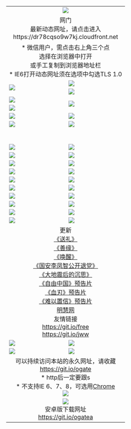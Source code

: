 ﻿<table>
  <tr></tr>
  <tr><td colspan=2 align=center><img src="https://cloud.githubusercontent.com/assets/11880933/13434984/f430fae2-e012-11e5-814f-c2df1e82b247.jpg" /></td></tr>
  <tr><td colspan=2 align=center>网门<br>最新动态网址，请点击进入
<br>https://dr78cqso9w7kj.cloudfront.net
    </td>
  </tr>
  <tr>
    <td colspan=2 align=center>* 微信用户，需点击右上角三个点<br>选择在浏览器中打开<br>或手工复制到浏览器地址栏
    <br>* IE6打开动态网址须在选项中勾选TLS 1.0</td>
  </tr>
  <tr>
    <td rowspan=2><a href="https://dr78cqso9w7kj.cloudfront.net/ogUP.aspx?name=11DKC.mp4&list=11DKC" target="_blank"><img src="https://dr78cqso9w7kj.cloudfront.net/Up/11DKC1.jpg" /></a></td> 
    <td><div><a href="https://dr78cqso9w7kj.cloudfront.net/ogUP.aspx?name=LRWS.mp4&list=LRWS" target="_blank"><img src="https://dr78cqso9w7kj.cloudfront.net/Up/LRWS.jpg" /></a></td>
   </tr>
  <tr>
    <td><a href="https://dr78cqso9w7kj.cloudfront.net/ogNiceVedio.aspx" target="_blank"><img src="https://dr78cqso9w7kj.cloudfront.net/Up/11TGKDY.jpg" /></a></td>
  </tr>
  <tr>
    <td><a href="https://dr78cqso9w7kj.cloudfront.net/ogUP.aspx?name=JQR.mp4&count=2" target="_blank"><img src="https://dr78cqso9w7kj.cloudfront.net/Up/JQR.jpg" /></a></td>   
    <td rowspan=2><a href="https://dr78cqso9w7kj.cloudfront.net/ogUP.aspx?name=JP.mp4&count=9" target="_blank"><img src="https://dr78cqso9w7kj.cloudfront.net/Up/JP.jpg" /></td>
  </tr>
  <tr>
    <td><a href="https://dr78cqso9w7kj.cloudfront.net/ogUP.aspx?name=WH.mp4" target="_blank"><img src="https://dr78cqso9w7kj.cloudfront.net/Up/WH.jpg" /></a></td>
  </tr>
  <tr>
    <td><a href="https://dr78cqso9w7kj.cloudfront.net/ogUP.aspx?name=SSZJ.mp4&list=SSZJ" target="_blank"><img src="https://dr78cqso9w7kj.cloudfront.net/Up/SSZJ.jpg" /></a></td>
    <td><a href="https://dr78cqso9w7kj.cloudfront.net/ogUP.aspx?name=1XQK.mp4&count=13" target="_blank"><img src="https://dr78cqso9w7kj.cloudfront.net/Up/1XQK.jpg" /></a</td>
  </tr>
  <tr>
    <td><a href="https://dr78cqso9w7kj.cloudfront.net/ogUP.aspx?name=ZY.mp4&count=2015|16" target="_blank"><img src="https://dr78cqso9w7kj.cloudfront.net/Up/ZY.jpg" /></a</td>
    <td><a href="https://dr78cqso9w7kj.cloudfront.net/ogUP.aspx?name=XTFY.mp4&count=B|2,A|24" target="_blank"><img src="https://dr78cqso9w7kj.cloudfront.net/Up/XTFY.jpg" /></a></td>
  </tr>
  <tr height="40">
  </tr>
  <tr>
    <td><a href="https://dr78cqso9w7kj.cloudfront.net/ogUP.aspx?name=4EE/QQ.mp4&list=4EEQQ" target="_blank"><img src="https://dr78cqso9w7kj.cloudfront.net/Up/4EE/QQ0.jpg"/></a></td>
    <td><a href="https://dr78cqso9w7kj.cloudfront.net/ogUP.aspx?name=4EE/HQ.mp4&list=4EEHQ" target="_blank"><img src="https://dr78cqso9w7kj.cloudfront.net/Up/4EE/HQ0.jpg"/></a></td>
  </tr>
  <tr>
    <td><a href="https://dr78cqso9w7kj.cloudfront.net/ogUP.aspx?name=4EE/ZG.mp4&list=4EEZG" target="_blank"><img src="https://dr78cqso9w7kj.cloudfront.net/Up/4EE/ZG0.jpg"/></a></td>
    <td><a href="https://dr78cqso9w7kj.cloudfront.net/ogUP.aspx?name=4EE/DJ.mp4&list=4EEDJ" target="_blank"><img src="https://dr78cqso9w7kj.cloudfront.net/Up/4EE/DJ0.jpg"/></a></td>
  </tr>
  <tr>
    <td><a href="https://dr78cqso9w7kj.cloudfront.net/ogUP.aspx?name=4EE/GX.mp4&list=4EEGX" target="_blank"><img src="https://dr78cqso9w7kj.cloudfront.net/Up/4EE/GX0.jpg"/></a></td>
    <td><a href="https://dr78cqso9w7kj.cloudfront.net/ogUP.aspx?name=4EE/HD.mp4&list=4EEHD" target="_blank"><img src="https://dr78cqso9w7kj.cloudfront.net/Up/4EE/HD0.jpg"/></a></td>
  </tr>
  <tr>
    <td><a href="https://dr78cqso9w7kj.cloudfront.net/ogUP.aspx?name=4EE/TX.mp4&list=4EETX" target="_blank"><img src="https://dr78cqso9w7kj.cloudfront.net/Up/4EE/TX0.jpg"/></a></td>
    <td><a href="https://dr78cqso9w7kj.cloudfront.net/ogUP.aspx?name=4EE/WZ.mp4&list=4EEWZ" target="_blank"><img src="https://dr78cqso9w7kj.cloudfront.net/Up/4EE/WZ0.jpg"/></a></td>
  </tr>
  <tr>
    <td><a href="https://dr78cqso9w7kj.cloudfront.net/onUP.aspx?name=https://d1pog55izwmvoe.cloudfront.net/" target="_blank"><img src="https://dr78cqso9w7kj.cloudfront.net/Up/0DTW.jpg"/></a></td>
    <td><a href="https://dr78cqso9w7kj.cloudfront.net/onUP.aspx?name=https://d240ns8up8earz.cloudfront.net/acenter/" target="_blank"><img src="https://dr78cqso9w7kj.cloudfront.net/Up/0TDW.jpg" /></a></td>
  </tr>
  <tr>
    <td><a href="https://dr78cqso9w7kj.cloudfront.net/onUP.aspx?name=https://d4508d6vomz2p.cloudfront.net/gb/nsc413.htm" target="_blank"><img src="https://dr78cqso9w7kj.cloudfront.net/Up/0DJY.jpg" /></a></td>
    <td><a href="https://dr78cqso9w7kj.cloudfront.net/onUP.aspx?name=https://dilo7bqpjb57y.cloudfront.net/xtr/gb/prog204.html" target="_blank"><img src="https://dr78cqso9w7kj.cloudfront.net/Up/0XTR.jpg" /></a></td>
  </tr>
  <tr>
    <td><a href="https://dr78cqso9w7kj.cloudfront.net/onUP.aspx?name=https://d3aj00iefsmfgc.cloudfront.net/" target="_blank"><img src="https://dr78cqso9w7kj.cloudfront.net/Up/0MHW.jpg" /></a></td>
    <td><a href="https://dr78cqso9w7kj.cloudfront.net/onUP.aspx?name=https://d20wz7qt14x5d2.cloudfront.net/" target="_blank"><img src="https://dr78cqso9w7kj.cloudfront.net/Up/0ZJW.jpg" /></a></td>
  </tr>
  <tr>
    <td><a href="https://dr78cqso9w7kj.cloudfront.net/ogUP.aspx?name=0FG.zip" target="_blank"><img src="https://dr78cqso9w7kj.cloudfront.net/Up/0FG.jpg" /></a></td>
    <td><a href="https://dr78cqso9w7kj.cloudfront.net/ogUP.aspx?name=0FGA.apk" target="_blank"><img src="https://dr78cqso9w7kj.cloudfront.net/Up/0FGA.jpg" /></a></td>
  </tr>
  <tr>
    <td><a href="https://dr78cqso9w7kj.cloudfront.net/ogUP.aspx?name=0U.zip" target="_blank"><img src="https://dr78cqso9w7kj.cloudfront.net/Up/0U.jpg" /></a></td>
    <td><a href="https://dr78cqso9w7kj.cloudfront.net/ogUP.aspx?name=0UA.apk" target="_blank"><img src="https://dr78cqso9w7kj.cloudfront.net/Up/0UA.jpg" /></a></td>
  </tr>
  <tr>
    <td><a href="https://dr78cqso9w7kj.cloudfront.net/ogUP.aspx?name=0iPPOTV.zip" target="_blank"><img src="https://dr78cqso9w7kj.cloudfront.net/Up/0iPPOTV.jpg" /></a></td>
    <td><a href="https://dr78cqso9w7kj.cloudfront.net/ogUP.aspx?name=0iNTD.apk" target="_blank"><img src="https://dr78cqso9w7kj.cloudfront.net/Up/0iNTD.jpg" /></a></td>
  </tr>
  <tr>
    <td colspan=2 align=center>更新<br>
      <a href="https://dr78cqso9w7kj.cloudfront.net/ogUP.aspx?name=4ESL.mp4" target="_blank">《送礼》</a><br>
      <a href="https://dr78cqso9w7kj.cloudfront.net/ogUP.aspx?name=4ESY.mp4" target="_blank">《善缘》</a><br>
      <a href="https://dr78cqso9w7kj.cloudfront.net/ogUP.aspx?name=4EHX.mp4" target="_blank">《唤醒》</a><br>
      <a href="https://dr78cqso9w7kj.cloudfront.net/ogUP.aspx?name=4LFZ.mp4" target="_blank">《国安李凤智公开退党》</a><br>
      <a href="https://dr78cqso9w7kj.cloudfront.net/ogUP.aspx?name=4DDZHDCS.mp4" target="_blank">《大地震后的沉思》</a><br>
      <a href="https://dr78cqso9w7kj.cloudfront.net/ogUP.aspx?name=11ZYZG0.mp4" target="_blank">《自由中国》预告片</a><br>
      <a href="https://dr78cqso9w7kj.cloudfront.net/ogUP.aspx?name=11XR.mp4" target="_blank">《血刃》预告片</a><br>
      <a href="https://dr78cqso9w7kj.cloudfront.net/ogUP.aspx?name=11NYZX.mp4&count=2" target="_blank">《难以置信》预告片</a><br>
      <a href="https://dr78cqso9w7kj.cloudfront.net/onUP.aspx?name=https://www.minghui.org/" target="_blank">明慧网</a><br>
      友情链接<br>
      <a href="https://dr78cqso9w7kj.cloudfront.net/onUP.aspx?name=https://git.io/free" target="_blank">https://git.io/free</a><br>
      <a href="https://dr78cqso9w7kj.cloudfront.net/onUP.aspx?name=https://git.io/jww" target="_blank">https://git.io/jww</a></td>
    </td>
  </tr>
  <tr>
    <td><a href="https://dr78cqso9w7kj.cloudfront.net/ogNice.aspx" target="_blank"><img src="https://dr78cqso9w7kj.cloudfront.net/Up/0WCYY.jpg" /></a></td>
    <td><a href="https://dr78cqso9w7kj.cloudfront.net/onCO.aspx?ob=600事物&op=增删改&args=WH1~%23类型6新闻%7c%23类型6评论&mode=" target="_blank"><img src="https://dr78cqso9w7kj.cloudfront.net/Up/0WZTT.jpg" /></a></td> 
  </tr>
  <tr>
    <td><a href="https://dr78cqso9w7kj.cloudfront.net/ogDY.aspx" target="_blank"><img src="https://dr78cqso9w7kj.cloudfront.net/Up/0FK.jpg" /></a></td>
    <td><a href="https://dr78cqso9w7kj.cloudfront.net/ogST.aspx" target="_blank"><img src="https://dr78cqso9w7kj.cloudfront.net/Up/0ST.jpg" /></a></td> 
  </tr>
  <tr>
    <td colspan=2 align=center>可以持续访问本站的永久网址，请收藏<br/><a href="https://git.io/ogate" target="_blank">https://git.io/ogate</a><br/>* http后一定要跟s<br/>* 不支持IE 6、7、8，可选用<a href="https://dr78cqso9w7kj.cloudfront.net/ogUP.aspx?name=0ChromePortable.zip">Chrome</a><br/><a href="https://dr78cqso9w7kj.cloudfront.net/Up/0WMGDL2.png" target="_blank"><img src="https://dr78cqso9w7kj.cloudfront.net/Up/0WMGD2.png"/></a></td>
  </tr>
  <tr>
    <td colspan=2 align=center><a href="https://dr78cqso9w7kj.cloudfront.net/ogUP.aspx?name=0oGate.apk" target="_blank"><img src="https://cloud.githubusercontent.com/assets/11880933/13720399/75e143ee-e842-11e5-9f0a-1421f423c80f.jpg" /></a><br>安卓版下载网址<br><a href="https://git.io/ogatea">https://git.io/ogatea</a></td>
  </tr>
  <!--tr>
    <td colspan=2 align=center>可能失效的动态网址
    </td>
  </tr-->
</table>
